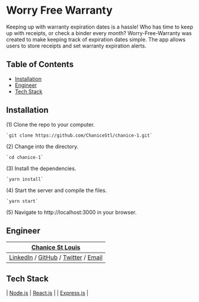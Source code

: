 # Worry Free Warranty

  Keeping up with warranty expiration dates is a hassle! Who has time to keep up with receipts, or check a binder every month? Worry-Free-Warranty was created to make keeping track of expiration dates simple. The app allows users to store receipts and set warranty expiration alerts.


## Table of Contents

  * [Installation](#installation)
  * [Engineer](#engineer)
  * [Tech Stack](#tech-stack)


## <a name="installation"></a>Installation
  (1) Clone the repo to your computer.

    `git clone https://github.com/ChaniceStl/chanice-1.git`

  (2) Change into the directory.

    `cd chanice-1`

  (3) Install the dependencies.

    `yarn install`

  (4) Start the server and compile the files.

    `yarn start`

  (5) Navigate to http://localhost:3000 in your browser.


## <a name="engineer"></a>Engineer


  | [Chanice St Louis](https://github.com/chanicestl "Chanice St Louis' GitHub") |
  |:----------------:|
  | [LinkedIn](https://www.linkedin.com/in/chanice-stlouis/) / [GitHub](https://github.com/chanicestl) / [Twitter](https://twitter.com/chanicestlouis) / [Email](mailto:chanicestlouis2020@gmail.com) |

## <a name="tech-stack"></a>Tech Stack

  | [Node.js](https://github.com/nodejs/node) | [React.js](https://github.com/facebook/react) |
  | [Express.js](https://github.com/expressjs/express) |
